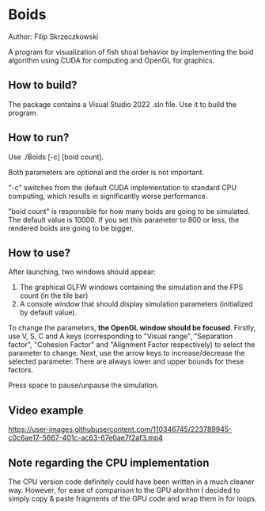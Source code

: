 # Boids

Author: Filip Skrzeczkowski

A program for visualization of fish shoal behavior by implementing the boid algorithm using CUDA for computing and OpenGL for graphics.

## How to build?

The package contains a Visual Studio 2022 .sln file. Use it to build the program.

## How to run?

Use ./Boids [-c] [boid count].

Both parameters are optional and the order is not important.

"-c" switches from the default CUDA implementation to standard CPU computing, which results in significantly worse performance.

"boid count" is responsible for how many boids are going to be simulated. The default value is 10000.
If you set this parameter to 800 or less, the rendered boids are going to be bigger.

## How to use?

After launching, two windows should appear:
1. The graphical GLFW windows containing the simulation and the FPS count (in the tile bar)
2. A console window that should display simulation parameters (initialized by default value).

To change the parameters, **the OpenGL window should be focused**. Firstly, use V, S, C and A keys
(corresponding to "Visual range", "Separation factor", "Cohesion Factor" and "Alignment Factor respectively)
to select the parameter to change. Next, use the arrow keys to increase/decrease the selected parameter.
There are always lower and upper bounds for these factors.

Press space to pause/unpause the simulation.

## Video example

https://user-images.githubusercontent.com/110346745/223789945-c0c6ae17-5667-401c-ac63-67e0ae7f2af3.mp4

## Note regarding the CPU implementation
The CPU version code definitely could have been written in a much cleaner way. However, for ease of comparison to the GPU alorithm
I decided to simply copy & paste fragments of the GPU code and wrap them in for loops.
